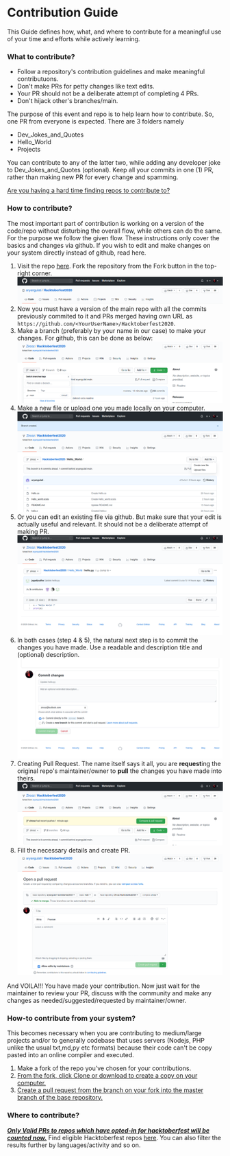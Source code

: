 # Contribution Guide

This Guide defines how, what, and where to contribute for a meaningful use of your time and efforts while actively learning.
### What to contribute?
* Follow a repository's contribution guidelines and make meaningful contributuons.
* Don't make PRs for petty changes like text edits.
* Your PR should not be a deliberate attempt of completing 4 PRs.
* Don't hijack other's branches/main.

The purpose of this event and repo is to help learn how to contribute. So, one PR from everyone is expected.
There are 3 folders namely

- Dev_Jokes_and_Quotes
- Hello_World
- Projects

You can contribute to any of the latter two, while adding any developer joke to Dev_Jokes_and_Quotes (optional). 
Keep all your commits in one (1) PR, rather than making new PR for every change and spamming.

[Are you having a hard time finding repos to contribute to?](/CONTRIBUTING.md#where-to-contribute)

### How to contribute?
The most important part of contribution is working on a version of the code/repo without disturbing the overall flow, while others can do the same. For the purpose we follow the given flow. These instructions only cover the basics and changes via github. If you wish to edit and make changes on your system directly instead of github, read here.
1. Visit the repo [here](https://github.com/aryangulati/Hacktoberfest2020). Fork the repository from the Fork button in the top-right corner.
![FORK](/src/fork.png)
2. Now you must have a version of the main repo with all the commits previously commited to it and PRs merged having own URL as `https://github.com/<YourUserName>/Hacktoberfest2020`.
3. Make a branch (preferably by your name in our case) to make your changes. For github, this can be done as below:
![Branch Github](/src/branch-github.png)
4. Make a new file or upload one you made locally on your computer.
![Create/Upload](/src/contribute.png)
5. Or you can edit an existing file via github. But make sure that your edit is actually useful and relevant. It should not be a deliberate attempt of making PR.
![Edit Existing](/src/edit-existing.png)
6. In both cases (step 4 & 5), the natural next step is to commit the changes you have made. Use a readable and description title and (optional) description.
![Commit](/src/Commit.png)
7. Creating Pull Request. The name itself says it all, you are **request**ing the original repo's maintainer/owner to **pull** the changes you have made into theirs.
![Create PR](/src/createPR.png)
8. Fill the necessary details and create PR.
![Create PR2](/src/createPR2.png)

And VOILA!!! You have made your contribution.
Now just wait for the maintainer to review your PR, discuss with the community and make any changes as needed/suggested/requested by maintainer/owner.

### How-to contribute from your system?
This becomes necessary when you are contributing to medium/large projects and/or to generally codebase that uses servers (Nodejs, PHP unlike the usual txt,md,py etc formats) because their code can't be copy pasted into an online compiler and executed.

1. Make a fork of the repo you’ve chosen for your contributions.
2. [From the fork, click Clone or download to create a copy on your computer.](https://docs.github.com/en/free-pro-team@latest/github/creating-cloning-and-archiving-repositories/cloning-a-repository)
3. [Create a pull request from the branch on your fork into the master branch of the base repository.](https://docs.github.com/en/free-pro-team@latest/github/collaborating-with-issues-and-pull-requests/creating-a-pull-request-from-a-fork)

### Where to contribute?

***[Only Valid PRs to repos which have opted-in for hacktoberfest will be counted now.](https://hacktoberfest.digitalocean.com/hacktoberfest-update)***
Find eligible Hacktoberfest repos [here](https://github.com/topics/hacktoberfest). You can also filter the results further by languages/activity and so on.
